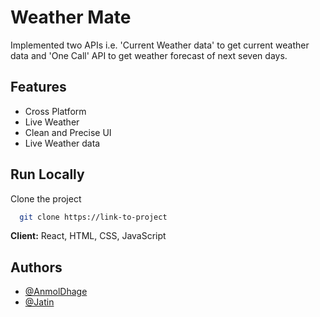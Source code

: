 
# Weather Mate

Implemented two APIs i.e. 'Current Weather data' to
get current weather data and 'One Call' API to get
weather forecast of next seven days.



## Features

- Cross Platform
- Live Weather
- Clean and Precise UI
- Live Weather data

## Run Locally

Clone the project

```bash
  git clone https://link-to-project
```

**Client:** React, HTML, CSS, JavaScript


## Authors

- [@AnmolDhage](https://github.com/AnmolDhage)
- [@Jatin](https://github.com/Mr-Hypocrite)

